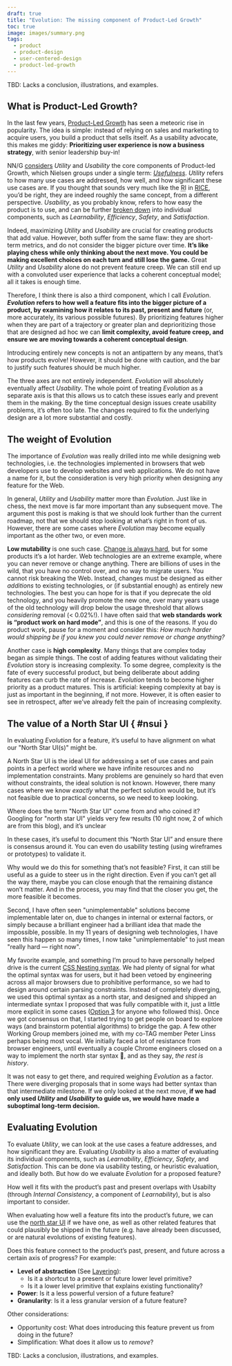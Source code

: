 ```yaml
---
draft: true
title: "Evolution: The missing component of Product-Led Growth"
toc: true
image: images/summary.png
tags:
  - product
  - product-design
  - user-centered-design
  - product-led-growth
---
```


<div class="callout" style="--label: 'TBD'">
TBD: Lacks a conclusion, illustrations, and examples.
</div>

## What is Product-Led Growth?

In the last few years, [Product-Led Growth](https://www.productplan.com/glossary/product-led-growth/) has seen a meteoric rise in popularity.
The idea is simple: instead of relying on sales and marketing to acquire users, you build a product that sells itself.
As a usability advocate, this makes me giddy: **Prioritizing user experience is now a business strategy**, with senior leadership buy-in!

NN/G [considers](https://www.nngroup.com/articles/product-led-growth-ux/) *Utility* and *Usability* the core components of Product-led Growth, which Nielsen groups under a single term: [*Usefulness*](https://www.nngroup.com/articles/usability-101-introduction-to-usability/).
*Utility* refers to how many use cases are addressed, how well, and how significant these use cases are.
If you thought that sounds very much like the <abbr title="Reach &times; Impact">RI</abbr> in [RICE](https://www.intercom.com/blog/rice-simple-prioritization-for-product-managers/), you’d be right, they are indeed roughly the same concept, from a different perspective.
*Usability*, as you probably know, refers to how easy the product is to use, and can be further [broken down](https://www.nngroup.com/articles/usability-101-introduction-to-usability/) into individual components, such as *Learnability*, *Efficiency*, *Safety*, and *Satisfaction*.

Indeed, maximizing *Utility* and *Usability* are crucial for creating products that add value.
However, both suffer from the same flaw: they are short-term metrics, and do not consider the bigger picture over time.
**It’s like playing chess while only thinking about the next move.
You could be making excellent choices on each turn and still lose the game.**
Great *Utility* and *Usability* alone do not prevent feature creep.
We can still end up with a convoluted user experience that lacks a coherent conceptual model; all it takes is enough time.

Therefore, I think there is also a third component, which I call *Evolution*.
***Evolution* refers to how well a feature fits into the bigger picture of a product,
by examining how it relates to its past, present and future** (or, more accurately, its various possible futures).
By prioritizing features higher when they are part of a trajectory or greater plan and deprioritizing those that are designed ad hoc
we can **limit complexity, avoid feature creep, and ensure we are moving towards a coherent conceptual design**.

Introducing entirely new concepts is not an antipattern by any means, that’s how products evolve!
However, it should be done with caution, and the bar to justify such features should be much higher.

The three axes are not entirely independent.
*Evolution* will absolutely eventually affect *Usability*.
The whole point of treating *Evolution* as a separate axis is that this allows us to catch these issues early and prevent them in the making.
By the time conceptual design issues create usability problems, it’s often too late.
The changes required to fix the underlying design are a lot more substantial and costly.

## The weight of Evolution

The importance of *Evolution* was really drilled into me while designing web technologies, i.e. the technologies implemented in browsers that web developers use to develop websites and web applications.
We do not have a name for it, but the consideration is very high priority when designing any feature for the Web.

In general, *Utility* and *Usability* matter more than *Evolution*.
Just like in chess, the next move is far more important than any subsequent move.
The argument this post is making is that we should look further than the current roadmap, not that we should stop looking at what’s right in front of us.
However, there are some cases where *Evolution* may become equally important as the other two, or even more.

**Low mutability** is one such case.
[Change is always hard](https://www.intercom.com/blog/navigating-the-complexity-of-change-aversion/), but for some products it’s a lot harder.
Web technologies are an extreme example, where you can never remove or change anything.
There are billions of uses in the wild, that you have no control over, and no way to migrate users.
You cannot risk breaking the Web.
Instead, changes must be designed as either *additions* to existing technologies, or (if substantial enough) as entirely new technologies.
The best you can hope for is that if you deprecate the old technology, and you heavily promote the new one, over many years usage of the old technology will drop below the usage threshold that allows *considering* removal (< 0.02%!).
I have often said that **web standards work is “product work on hard mode”**, and this is one of the reasons.
If you do product work, pause for a moment and consider this: *How much harder would shipping be if you knew you could never remove or change anything?*

Another case is **high complexity**.
Many things that are complex today began as simple things.
The cost of adding features without validating their *Evolution* story is increasing complexity.
To some degree, complexity is the fate of every successful product, but being deliberate about adding features can curb the rate of increase.
*Evolution* tends to become higher priority as a product matures.
This is artificial: keeping complexity at bay is just as important in the beginning, if not more.
However, it is often easier to see in retrospect, after we’ve already felt the pain of increasing complexity.

## The value of a North Star UI { #nsui }

In evaluating *Evolution* for a feature, it’s useful to have alignment on what our "North Star UI(s)" might be.

A North Star UI is the ideal UI for addressing a set of use cases and pain points in a perfect world where we have infinite resources and no implementation constraints.
Many problems are genuinely so hard that even without constraints, the ideal solution is not known.
However, there many cases where we know *exactly* what the perfect solution would be,
but it’s not feasible due to practical concerns, so we need to keep looking.

<aside>

Where does the term "North Star UI" come from and who coined it?
Googling for "north star UI" yields very few results (10 right now, 2 of which are from this blog), and it’s unclear

</aside>

In these cases, it’s useful to document this “North Star UI” and ensure there is consensus around it.
You can even do usability testing (using wireframes or prototypes) to validate it.

Why would we do this for something that’s not feasible?
First, it can still be useful as a guide to steer us in the right direction.
Even if you can’t get all the way there, maybe you can close enough that the remaining distance won’t matter.
And in the process, you may find that the closer you get, the more feasible it becomes.

Second, I have often seen "unimplementable" solutions become implementable later on, due to changes in internal or external factors, or simply because a brilliant engineer had a brilliant idea that made the impossible, possible.
In my 11 years of designing web technologies, I have seen this happen so many times, I now take "unimplementable" to just mean "really hard — right now".

My favorite example, and something I’m proud to have personally helped drive is the current [CSS Nesting syntax](https://developer.mozilla.org/en-US/docs/Web/CSS/CSS_nesting/Using_CSS_nesting).
We had plenty of signal for what the optimal syntax was for users, but it had been vetoed by engineering across all major browsers due to prohibitive performance, so we had to design around certain parsing constraints.
Instead of completely diverging, we used this optimal syntax as a north star, and designed and shipped an intermediate syntax I proposed that was fully compatible with it, just a little more explicit in some cases ([Option 3](https://webkit.org/blog/13607/help-choose-from-options-for-css-nesting-syntax/) for anyone who followed this).
Once we got consensus on that, I started trying to get people on board to explore ways (and brainstorm potential algorithms) to bridge the gap.
A few other Working Group members joined me, with my co-TAG member Peter Linss perhaps being most vocal.
We initially faced a lot of resistance from browser engineers, until eventually a couple Chrome engineers closed on a way to implement the north star syntax 🎉, and as they say, *the rest is history*.

It was not easy to get there, and required weighing *Evolution* as a factor.
There were diverging proposals that in some ways had better syntax than that intermediate milestone.
If we only looked at the next move, **if we had only used *Utility* and *Usability* to guide us, we would have made a suboptimal long-term decision.**

## Evaluating Evolution

To evaluate *Utility*, we can look at the use cases a feature addresses, and how significant they are.
Evaluating *Usability* is also a matter of evaluating its individual components, such as *Learnability*, *Efficiency*, *Safety*, and *Satisfaction*.
This can be done via usability testing, or heuristic evaluation, and ideally both.
But how do we evaluate *Evolution* for a proposed feature?


How well it fits with the product’s past and present overlaps with Usabilty (through *Internal Consistency*, a component of *Learnability*), but is also important to consider.

When evaluating how well a feature fits into the product’s future, we can use the [north star UI](#nsui) if we have one,
as well as other related features that could plausibly be shipped in the future (e.g. have already been discussed, or are natural evolutions of existing features).

Does this feature connect to the product’s past, present, and future across a certain axis of progress?
For example:
* **Level of abstraction** (See [Layering](../eigensolutions#layering)):
  * Is it a shortcut to a present or future lower level primitive?
  * Is it a lower level primitive that explains existing functionality?
* **Power**: Is it a less powerful version of a future feature?
* **Granularity**: Is it a less granular version of a future feature?

Other considerations:
- Opportunity cost: What does introducing this feature prevent us from doing in the future?
- Simplification: What does it allow us to *remove*?

<div class="callout" style="--label: 'TBD'">
TBD: Lacks a conclusion, illustrations, and examples.
</div>